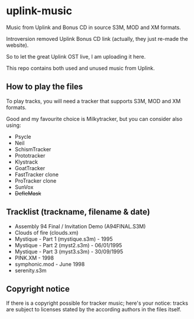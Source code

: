 # uplink-music
Music from Uplink and Bonus CD in source S3M, MOD and XM formats.

Introversion removed Uplink Bonus CD link (actually, they just re-made the website).

So to let the great Uplink OST live, I am uploading it here.

This repo contains both used and unused music from Uplink.

## How to play the files
To play tracks, you will need a tracker that supports S3M, MOD and XM formats.

Good and my favourite choice is Milkytracker, but you can consider also using:
* Psycle
* Neil
* SchismTracker
* Prototracker
* Klystrack
* GoatTracker
* FastTracker clone
* ProTracker clone
* SunVox
* ~~DefleMask~~

## Tracklist (trackname, filename & date)
* Assembly 94 Final / Invitation Demo (A94FINAL.S3M)
* Clouds of fire (clouds.xm)
* Mystique - Part 1 (mystique.s3m) - 1995
* Mystique - Part 2 (myst2.s3m) - 06/01/1995
* Mystique - Part 3 (myst3.s3m) - 30/09/1995
* PINK.XM - 1998
* symphonic.mod - June 1998
* serenity.s3m

## Copyright notice
If there is a copyright possible for tracker music; here's your notice: tracks are subject to licenses stated by the according authors in the files itself.
